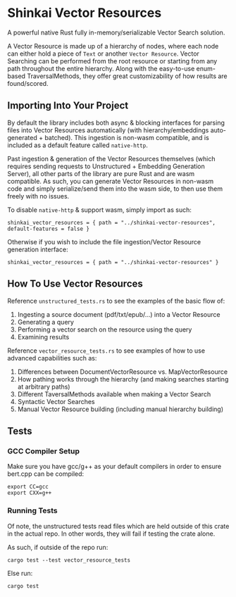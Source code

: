 # Shinkai Vector Resources

A powerful native Rust fully in-memory/serializable Vector Search solution.

A Vector Resource is made up of a hierarchy of nodes, where each node can either hold a piece of `Text` or another `Vector Resource`. Vector Searching can be performed from the root resource or starting from any path throughout the entire hierarchy. Along with the easy-to-use enum-based TraversalMethods, they offer great customizability of how results are found/scored.

## Importing Into Your Project

By default the library includes both async & blocking interfaces for parsing files into Vector Resources automatically (with hierarchy/embeddings auto-generated + batched). This ingestion is non-wasm compatible, and is included as a default feature called `native-http`.

Past ingestion & generation of the Vector Resources themselves (which requires sending requests to Unstructured + Embedding Generation Server), all other parts of the library are pure Rust and are wasm compatible. As such, you can generate Vector Resources in non-wasm code and simply serialize/send them into the wasm side, to then use them freely with no issues.

To disable `native-http` & support wasm, simply import as such:

```
shinkai_vector_resources = { path = "../shinkai-vector-resources", default-features = false }
```

Otherwise if you wish to include the file ingestion/Vector Resource generation interface:

```
shinkai_vector_resources = { path = "../shinkai-vector-resources" }
```

## How To Use Vector Resources

Reference `unstructured_tests.rs` to see the examples of the basic flow of:

1. Ingesting a source document (pdf/txt/epub/...) into a Vector Resource
2. Generating a query
3. Performing a vector search on the resource using the query
4. Examining results

Reference `vector_resource_tests.rs` to see examples of how to use advanced capabilities such as:

1. Differences between DocumentVectorResource vs. MapVectorResource
2. How pathing works through the hierarchy (and making searches starting at arbitrary paths)
3. Different TaversalMethods available when making a Vector Search
4. Syntactic Vector Searches
5. Manual Vector Resource building (including manual hierarchy building)

## Tests

### GCC Compiler Setup

Make sure you have gcc/g++ as your default compilers in order to ensure bert.cpp can be compiled:

```
export CC=gcc
export CXX=g++
```

### Running Tests

Of note, the unstructured tests read files which are held outside of this crate in the actual repo. In other words, they will fail if testing the crate alone.

As such, if outside of the repo run:

```
cargo test --test vector_resource_tests
```

Else run:

```
cargo test
```
